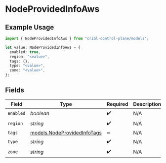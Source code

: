 # NodeProvidedInfoAws

## Example Usage

```typescript
import { NodeProvidedInfoAws } from "cribl-control-plane/models";

let value: NodeProvidedInfoAws = {
  enabled: true,
  region: "<value>",
  tags: {},
  type: "<value>",
  zone: "<value>",
};
```

## Fields

| Field                                                            | Type                                                             | Required                                                         | Description                                                      |
| ---------------------------------------------------------------- | ---------------------------------------------------------------- | ---------------------------------------------------------------- | ---------------------------------------------------------------- |
| `enabled`                                                        | *boolean*                                                        | :heavy_check_mark:                                               | N/A                                                              |
| `region`                                                         | *string*                                                         | :heavy_check_mark:                                               | N/A                                                              |
| `tags`                                                           | [models.NodeProvidedInfoTags](../models/nodeprovidedinfotags.md) | :heavy_minus_sign:                                               | N/A                                                              |
| `type`                                                           | *string*                                                         | :heavy_check_mark:                                               | N/A                                                              |
| `zone`                                                           | *string*                                                         | :heavy_check_mark:                                               | N/A                                                              |